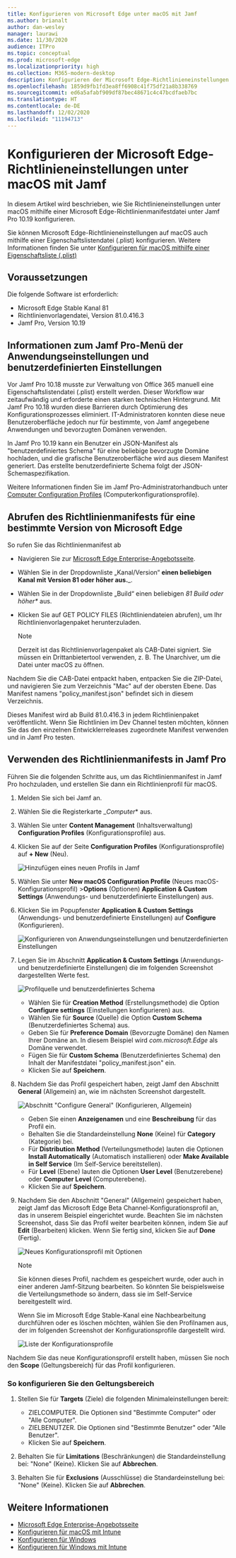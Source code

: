 ```yaml
---
title: Konfigurieren von Microsoft Edge unter macOS mit Jamf
ms.author: brianalt
author: dan-wesley
manager: laurawi
ms.date: 11/30/2020
audience: ITPro
ms.topic: conceptual
ms.prod: microsoft-edge
ms.localizationpriority: high
ms.collection: M365-modern-desktop
description: Konfigurieren der Microsoft Edge-Richtlinieneinstellungen auf Mac-Geräten mit Jamf
ms.openlocfilehash: 1859d9fb1fd3ea8ff6908c41f75df21a8b338769
ms.sourcegitcommit: ed6a5afabf909df87bec48671c4c47bcdfaeb7bc
ms.translationtype: HT
ms.contentlocale: de-DE
ms.lasthandoff: 12/02/2020
ms.locfileid: "11194713"
---
```

# Konfigurieren der Microsoft Edge-Richtlinieneinstellungen unter macOS mit Jamf

In diesem Artikel wird beschrieben, wie Sie Richtlinieneinstellungen unter macOS mithilfe einer Microsoft Edge-Richtlinienmanifestdatei unter Jamf Pro 10.19 konfigurieren.

Sie können Microsoft Edge-Richtlinieneinstellungen auf macOS auch mithilfe einer Eigenschaftslistendatei (.plist) konfigurieren. Weitere Informationen finden Sie unter [Konfigurieren für macOS mithilfe einer Eigenschaftsliste (.plist)](configure-microsoft-edge-on-mac.md)


##  <a name="prerequisites"></a>Voraussetzungen

Die folgende Software ist erforderlich:

- Microsoft Edge Stable Kanal 81
- Richtlinienvorlagendatei, Version 81.0.416.3
- Jamf Pro, Version 10.19

##  <a name="about-the-jamf-pro-application-&-custom-settings-menu"></a>Informationen zum Jamf Pro-Menü der Anwendungseinstellungen und benutzerdefinierten Einstellungen

Vor Jamf Pro 10.18 musste zur Verwaltung von Office 365 manuell eine Eigenschaftslistendatei (.plist) erstellt werden. Dieser Workflow war zeitaufwändig und erforderte einen starken technischen Hintergrund. Mit Jamf Pro 10.18 wurden diese Barrieren durch Optimierung des Konfigurationsprozesses eliminiert. IT-Administratoren konnten diese neue Benutzeroberfläche jedoch nur für bestimmte, von Jamf angegebene Anwendungen und bevorzugten Domänen verwenden.

In Jamf Pro 10.19 kann ein Benutzer ein JSON-Manifest als "benutzerdefiniertes Schema" für eine beliebige bevorzugte Domäne hochladen, und die grafische Benutzeroberfläche wird aus diesem Manifest generiert. Das erstellte benutzerdefinierte Schema folgt der JSON-Schemaspezifikation.

Weitere Informationen finden Sie im Jamf Pro-Administratorhandbuch unter [Computer Configuration Profiles](https://jamf.it/computer-configuration-profiles) (Computerkonfigurationsprofile).

##  <a name="get-the-policy-manifest-for-a-specific-version-of-microsoft-edge"></a>Abrufen des Richtlinienmanifests für eine bestimmte Version von Microsoft Edge

So rufen Sie das Richtlinienmanifest ab

- Navigieren Sie zur [Microsoft Edge Enterprise-Angebotsseite](https://aka.ms/EdgeEnterprise).
- Wählen Sie in der Dropdownliste „Kanal/Version“ **einen beliebigen Kanal mit Version 81 oder höher aus.**_.
- Wählen Sie in der Dropdownliste „Build“ einen beliebigen _*81 Build oder höher**_ aus.
- Klicken Sie auf GET POLICY FILES (Richtliniendateien abrufen), um Ihr Richtlinienvorlagenpaket herunterzuladen.

  > [!NOTE]
  > Derzeit ist das Richtlinienvorlagenpaket als CAB-Datei signiert. Sie müssen ein Drittanbietertool verwenden, z. B. The Unarchiver, um die Datei unter macOS zu öffnen.

Nachdem Sie die CAB-Datei entpackt haben, entpacken Sie die ZIP-Datei, und navigieren Sie zum Verzeichnis "Mac" auf der obersten Ebene. Das Manifest namens "policy_manifest.json" befindet sich in diesem Verzeichnis.

Dieses Manifest wird ab Build 81.0.416.3 in jedem Richtlinienpaket veröffentlicht. Wenn Sie Richtlinien im Dev Channel testen möchten, können Sie das den einzelnen Entwicklerreleases zugeordnete Manifest verwenden und in Jamf Pro testen.  

##  <a name="use-the-policy-manifest-in-jamf-pro"></a>Verwenden des Richtlinienmanifests in Jamf Pro

Führen Sie die folgenden Schritte aus, um das Richtlinienmanifest in Jamf Pro hochzuladen, und erstellen Sie dann ein Richtlinienprofil für macOS.

1. Melden Sie sich bei Jamf an.
2. Wählen Sie die Registerkarte _*Computer** aus.
3. Wählen Sie unter **Content Management** (Inhaltsverwaltung) **Configuration Profiles** (Konfigurationsprofile) aus.
4. Klicken Sie auf der Seite **Configuration Profiles** (Konfigurationsprofile) auf **+ New** (Neu).

   ![Hinzufügen eines neuen Profils in Jamf](media/configure-microsoft-edge-on-mac-jamf/configure-macos-jamf-configuration-profiles.png)

5. Wählen Sie unter **New macOS Configuration Profile** (Neues macOS-Konfigurationsprofil) >**Options** (Optionen) **Application & Custom Settings** (Anwendungs- und benutzerdefinierte Einstellungen) aus.
6. Klicken Sie im Popupfenster **Application & Custom Settings** (Anwendungs- und benutzerdefinierte Einstellungen) auf **Configure** (Konfigurieren).

   ![Konfigurieren von Anwendungseinstellungen und benutzerdefinierten Einstellungen](media/configure-microsoft-edge-on-mac-jamf/configure-macos-jamf-app-and-custom.png)

7. Legen Sie im Abschnitt **Application & Custom Settings** (Anwendungs- und benutzerdefinierte Einstellungen) die im folgenden Screenshot dargestellten Werte fest.

   ![Profilquelle und benutzerdefiniertes Schema](media/configure-microsoft-edge-on-mac-jamf/configure-macos-jamf-app-and-custom-schema.png)

   - Wählen Sie für **Creation Method** (Erstellungsmethode) die Option **Configure settings** (Einstellungen konfigurieren) aus.
   - Wählen Sie für **Source** (Quelle) die Option **Custom Schema** (Benutzerdefiniertes Schema) aus.
   - Geben Sie für **Preference Domain** (Bevorzugte Domäne) den Namen Ihrer Domäne an. In diesem Beispiel wird *com.microsoft.Edge* als Domäne verwendet.
   - Fügen Sie für **Custom Schema** (Benutzerdefiniertes Schema) den Inhalt der Manifestdatei "policy_manifest.json" ein.
   - Klicken Sie auf **Speichern**.

8. Nachdem Sie das Profil gespeichert haben, zeigt Jamf den Abschnitt **General** (Allgemein) an, wie im nächsten Screenshot dargestellt.

   ![Abschnitt "Configure General" (Konfigurieren, Allgemein)](media/configure-microsoft-edge-on-mac-jamf/configure-macos-jamf-app-and-custom-general-setting.png)

   - Geben Sie einen **Anzeigenamen** und eine **Beschreibung** für das Profil ein.
   - Behalten Sie die Standardeinstellung **None** (Keine) für **Category** (Kategorie) bei.
   - Für **Distribution Method** (Verteilungsmethode) lauten die Optionen **Install Automatically** (Automatisch installieren) oder **Make Available in Self Service** (Im Self-Service bereitstellen).
   - Für **Level** (Ebene) lauten die Optionen **User Level** (Benutzerebene) oder **Computer Level** (Computerebene).
   - Klicken Sie auf **Speichern**.

9. Nachdem Sie den Abschnitt "General" (Allgemein) gespeichert haben, zeigt Jamf das Microsoft Edge Beta Channel-Konfigurationsprofil an, das in unserem Beispiel eingerichtet wurde. Beachten Sie im nächsten Screenshot, dass Sie das Profil weiter bearbeiten können, indem Sie auf **Edit** (Bearbeiten) klicken. Wenn Sie fertig sind, klicken Sie auf **Done** (Fertig).

   ![Neues Konfigurationsprofil mit Optionen](media/configure-microsoft-edge-on-mac-jamf/configure-macos-jamf-configuration-profiles-beta-channel.png)

   > [!NOTE]
   > Sie können dieses Profil, nachdem es gespeichert wurde, oder auch in einer anderen Jamf-Sitzung bearbeiten. So könnten Sie beispielsweise die Verteilungsmethode so ändern, dass sie im Self-Service bereitgestellt wird.

   Wenn Sie im Microsoft Edge Stable-Kanal eine Nachbearbeitung durchführen oder es löschen möchten, wählen Sie den Profilnamen aus, der im folgenden Screenshot der Konfigurationsprofile dargestellt wird.

   ![Liste der Konfigurationsprofile](media/configure-microsoft-edge-on-mac-jamf/configure-macos-jamf-configuration-profiles-beta-channel-done.png)

Nachdem Sie das neue Konfigurationsprofil erstellt haben, müssen Sie noch den **Scope** (Geltungsbereich) für das Profil konfigurieren.

###  <a name="to-configure-the-scope"></a>So konfigurieren Sie den Geltungsbereich

1. Stellen Sie für **Targets** (Ziele) die folgenden Minimaleinstellungen bereit:

   - ZIELCOMPUTER. Die Optionen sind "Bestimmte Computer" oder "Alle Computer".
   - ZIELBENUTZER. Die Optionen sind "Bestimmte Benutzer" oder "Alle Benutzer".
   - Klicken Sie auf **Speichern**.
2. Behalten Sie für **Limitations** (Beschränkungen) die Standardeinstellung bei: "None" (Keine). Klicken Sie auf **Abbrechen**.
3. Behalten Sie für **Exclusions** (Ausschlüsse) die Standardeinstellung bei: "None" (Keine). Klicken Sie auf **Abbrechen**.

##  <a name="additional-information"></a>Weitere Informationen

- [Microsoft Edge Enterprise-Angebotsseite](https://aka.ms/EdgeEnterprise)
- [Konfigurieren für macOS mit Intune](configure-microsoft-edge-on-mac.md)
- [Konfigurieren für Windows](configure-microsoft-edge.md)
- [Konfigurieren für Windows mit Intune](configure-edge-with-intune.md)

